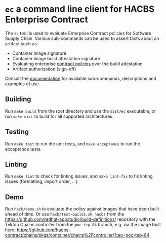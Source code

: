 # `ec` a command line client for HACBS Enterprise Contract

The `ec` tool is used to evaluate Enterprise Contract policies for Software
Supply Chain. Various sub-commands can be used to assert facts about an artifact
such as:
  * Container image signature
  * Container image build attestation signature
  * Evaluating enterprise [contract policies][pol] over the build attestation
  * Artifact authorization (sign-off)

Consult the [documentation][docs] for available sub-commands, descriptions and
examples of use.

## Building

Run `make build` from the root directory and use the `dist/ec` executable, or
run `make dist` to build for all supported architectures.

## Testing

Run `make test` to run the unit tests, and `make acceptance` to run the
acceptance tests.

## Linting

Run `make lint` to check for linting issues, and `make lint-fix` to fix linting
issues (formatting, import order, ...).

## Demo

Run `hack/demo.sh` to evaluate the policy against images that have been
built ahead of time. Or use `hack/test-builds.sh hacbs` from the
https://github.com/redhat-appstudio/build-definitions/ repository with
the Tekton Chains controller from the `poc-tep-84` branch, e.g. via the
image built here: https://github.com/hacbs-contract/chains/pkgs/container/chains%2Fcontroller/?tag=poc-tep-84

[pol]: https://github.com/hacbs-contract/ec-policies/
[docs]: https://hacbs-contract.github.io/ec-policies/
